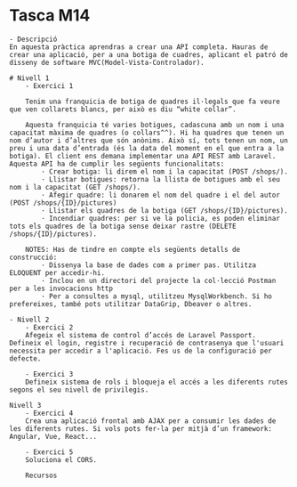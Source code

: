 # Tasca M14

    - Descripció
    En aquesta pràctica aprendras a crear una API completa. Hauras de crear una aplicació, per a una botiga de cuadres, aplicant el patró de disseny de software MVC(Model-Vista-Controlador). 

    # Nivell 1
        - Exercici 1

        Tenim una franquicia de botiga de quadres il·legals que fa veure que ven collarets blancs, per això es diu “white collar”. 

        Aquesta franquicia té varies botigues, cadascuna amb un nom i una capacitat màxima de quadres (o collars^^). Hi ha quadres que tenen un nom d’autor i d’altres que són anònims. Això sí, tots tenen un nom, un preu i una data d’entrada (és la data del moment en el que entra a la botiga). El client ens demana implementar una API REST amb Laravel. Aquesta API ha de cumplir les següents funcionalitats:
            · Crear botiga: li direm el nom i la capacitat (POST /shops/).
            · Llistar botigues: retorna la llista de botigues amb el seu nom i la capacitat (GET /shops/).
            · Afegir quadre: li donarem el nom del quadre i el del autor (POST /shops/{ID}/pictures)
            · Llistar els quadres de la botiga (GET /shops/{ID}/pictures).
            · Incendiar quadres: per si ve la policia, es poden eliminar tots els quadres de la botiga sense deixar rastre (DELETE /shops/{ID}/pictures).
            
        NOTES: Has de tindre en compte els següents detalls de construcció:
            · Dissenya la base de dades com a primer pas. Utilitza ELOQUENT per accedir-hi.
            · Inclou en un directori del projecte la col·lecció Postman per a les invocacions http
            · Per a consultes a mysql, utilitzeu MysqlWorkbench. Si ho prefereixes, també pots utilitzar DataGrip, Dbeaver o altres.

    - Nivell 2
        - Exercici 2
        Afegeix el sistema de control d’accés de Laravel Passport. Defineix el login, registre i recuperació de contrasenya que l'usuari necessita per accedir a l'aplicació. Fes us de la configuració per defecte.

        - Exercici 3
        Defineix sistema de rols i bloqueja el accés a les diferents rutes segons el seu nivell de privilegis.

    Nivell 3
        - Exercici 4
        Crea una aplicació frontal amb AJAX per a consumir les dades de les diferents rutes. Si vols pots fer-la per mitjà d’un framework: Angular, Vue, React...
        
        - Exercici 5
        Soluciona el CORS.

        Recursos